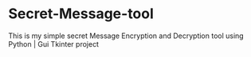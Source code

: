 # Secret-Message-tool
This is my simple secret Message Encryption and Decryption tool using Python | Gui Tkinter project
